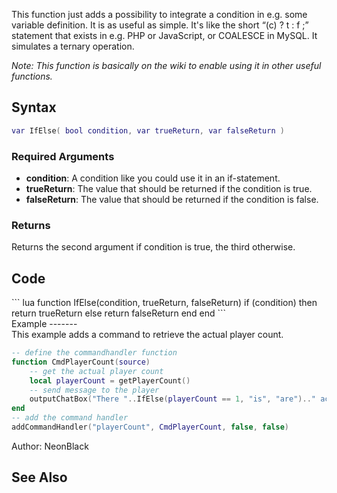 This function just adds a possibility to integrate a condition in e.g. some variable definition. It is as useful as simple. It's like the short “(c) ? t : f ;” statement that exists in e.g. PHP or JavaScript, or COALESCE in MySQL. It simulates a ternary operation.

*Note: This function is basically on the wiki to enable using it in other useful functions.*

Syntax
------

``` lua
var IfElse( bool condition, var trueReturn, var falseReturn )
```

### Required Arguments

-   **condition**: A condition like you could use it in an if-statement.
-   **trueReturn**: The value that should be returned if the condition is true.
-   **falseReturn**: The value that should be returned if the condition is false.

### Returns

Returns the second argument if condition is true, the third otherwise.

Code
----

<section name="Server- and/or clientside Script" class="both" show="true">
``` lua
function IfElse(condition, trueReturn, falseReturn)
    if (condition) then return trueReturn
    else return falseReturn end
end
```

</section>
Example
-------

<section name="Server" class="server" show="true">
This example adds a command to retrieve the actual player count.

``` lua
-- define the commandhandler function
function CmdPlayerCount(source)
    -- get the actual player count
    local playerCount = getPlayerCount()
    -- send message to the player
    outputChatBox("There "..IfElse(playerCount == 1, "is", "are").." actually "..playerCount.." Player"..IfElse(playerCount == 1, "", "s").." online.", source)
end
-- add the command handler
addCommandHandler("playerCount", CmdPlayerCount, false, false)
```

</section>
Author: NeonBlack

See Also
--------

